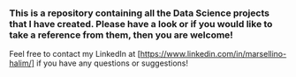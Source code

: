 ### This is a repository containing all the Data Science projects that I have created. Please have a look or if you would like to take a reference from them, then you are welcome!

Feel free to contact my LinkedIn at [https://www.linkedin.com/in/marsellino-halim/] if you have any questions or suggestions!
